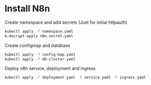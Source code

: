 # Install N8n

Create namespace and add secrets (Just for initial httpauth)
```bash
kubectl apply -f namespace.yaml
k-decrypt-apply n8n.secret.yaml
```

Create configmap and database
```bash
kubectl apply -f config-map.yaml
kubectl apply -f db-cluster.yaml
```

Deploy n8n service, deployment and ingress
```bash
kubectl apply -f deployment.yaml -f service.yaml -f ingress.yaml
```

